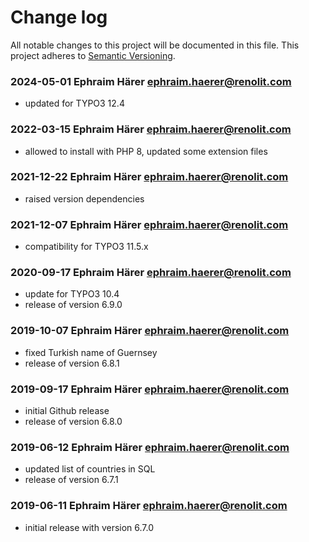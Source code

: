 # Change log

All notable changes to this project will be documented in this file. This
project adheres to [Semantic Versioning](https://semver.org/).

### 2024-05-01  Ephraim Härer  <ephraim.haerer@renolit.com>
- updated for TYPO3 12.4

### 2022-03-15  Ephraim Härer  <ephraim.haerer@renolit.com>

- allowed to install with PHP 8, updated some extension files

### 2021-12-22  Ephraim Härer  <ephraim.haerer@renolit.com>

- raised version dependencies

### 2021-12-07  Ephraim Härer  <ephraim.haerer@renolit.com>

- compatibility for TYPO3 11.5.x

### 2020-09-17 Ephraim Härer <ephraim.haerer@renolit.com>

- update for TYPO3 10.4
- release of version 6.9.0

### 2019-10-07 Ephraim Härer <ephraim.haerer@renolit.com>

- fixed Turkish name of Guernsey
- release of version 6.8.1

### 2019-09-17 Ephraim Härer <ephraim.haerer@renolit.com>

- initial Github release
- release of version 6.8.0

### 2019-06-12 Ephraim Härer <ephraim.haerer@renolit.com>

- updated list of countries in SQL
- release of version 6.7.1

### 2019-06-11 Ephraim Härer <ephraim.haerer@renolit.com>

- initial release with version 6.7.0

